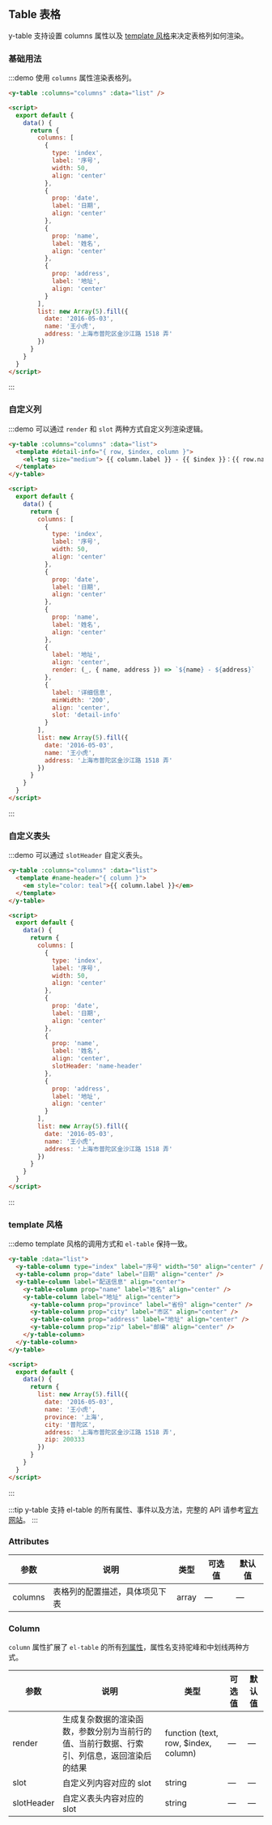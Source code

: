 ## Table 表格

y-table 支持设置 columns 属性以及 [template 风格](https://element.eleme.cn/2.13/#/zh-CN/component/table)来决定表格列如何渲染。

### 基础用法

:::demo 使用 `columns` 属性渲染表格列。

```html
<y-table :columns="columns" :data="list" />

<script>
  export default {
    data() {
      return {
        columns: [
          {
            type: 'index',
            label: '序号',
            width: 50,
            align: 'center'
          },
          {
            prop: 'date',
            label: '日期',
            align: 'center'
          },
          {
            prop: 'name',
            label: '姓名',
            align: 'center'
          },
          {
            prop: 'address',
            label: '地址',
            align: 'center'
          }
        ],
        list: new Array(5).fill({
          date: '2016-05-03',
          name: '王小虎',
          address: '上海市普陀区金沙江路 1518 弄'
        })
      }
    }
  }
</script>
```

:::

### 自定义列

:::demo 可以通过 `render` 和 `slot` 两种方式自定义列渲染逻辑。

```html
<y-table :columns="columns" :data="list">
  <template #detail-info="{ row, $index, column }">
    <el-tag size="medium"> {{ column.label }} - {{ $index }}：{{ row.name }}，{{ row.address }} </el-tag>
  </template>
</y-table>

<script>
  export default {
    data() {
      return {
        columns: [
          {
            type: 'index',
            label: '序号',
            width: 50,
            align: 'center'
          },
          {
            prop: 'date',
            label: '日期',
            align: 'center'
          },
          {
            prop: 'name',
            label: '姓名',
            align: 'center'
          },
          {
            label: '地址',
            align: 'center',
            render: (_, { name, address }) => `${name} - ${address}`
          },
          {
            label: '详细信息',
            minWidth: '200',
            align: 'center',
            slot: 'detail-info'
          }
        ],
        list: new Array(5).fill({
          date: '2016-05-03',
          name: '王小虎',
          address: '上海市普陀区金沙江路 1518 弄'
        })
      }
    }
  }
</script>
```

:::

### 自定义表头

:::demo 可以通过 `slotHeader` 自定义表头。

```html
<y-table :columns="columns" :data="list">
  <template #name-header="{ column }">
    <em style="color: teal">{{ column.label }}</em>
  </template>
</y-table>

<script>
  export default {
    data() {
      return {
        columns: [
          {
            type: 'index',
            label: '序号',
            width: 50,
            align: 'center'
          },
          {
            prop: 'date',
            label: '日期',
            align: 'center'
          },
          {
            prop: 'name',
            label: '姓名',
            align: 'center',
            slotHeader: 'name-header'
          },
          {
            prop: 'address',
            label: '地址',
            align: 'center'
          }
        ],
        list: new Array(5).fill({
          date: '2016-05-03',
          name: '王小虎',
          address: '上海市普陀区金沙江路 1518 弄'
        })
      }
    }
  }
</script>
```

:::

### template 风格

:::demo template 风格的调用方式和 `el-table` 保持一致。

```html
<y-table :data="list">
  <y-table-column type="index" label="序号" width="50" align="center" />
  <y-table-column prop="date" label="日期" align="center" />
  <y-table-column label="配送信息" align="center">
    <y-table-column prop="name" label="姓名" align="center" />
    <y-table-column label="地址" align="center">
      <y-table-column prop="province" label="省份" align="center" />
      <y-table-column prop="city" label="市区" align="center" />
      <y-table-column prop="address" label="地址" align="center" />
      <y-table-column prop="zip" label="邮编" align="center" />
    </y-table-column>
  </y-table-column>
</y-table>

<script>
  export default {
    data() {
      return {
        list: new Array(5).fill({
          date: '2016-05-03',
          name: '王小虎',
          province: '上海',
          city: '普陀区',
          address: '上海市普陀区金沙江路 1518 弄',
          zip: 200333
        })
      }
    }
  }
</script>
```

:::

:::tip
y-table 支持 el-table 的所有属性、事件以及方法，完整的 API 请参考[官方网站](https://element.eleme.cn/2.13/#/zh-CN/component/table#table-attributes)。
:::

### Attributes

| 参数    | 说明                           | 类型  | 可选值 | 默认值 |
| ------- | ------------------------------ | ----- | ------ | ------ |
| columns | 表格列的配置描述，具体项见下表 | array | —      | —      |

### Column

`column` 属性扩展了 `el-table` 的所有[列属性](https://element.eleme.cn/2.13/#/zh-CN/component/table#table-column-attributes)，属性名支持驼峰和中划线两种方式。

| 参数       | 说明                                                                                       | 类型                                 | 可选值 | 默认值 |
| ---------- | ------------------------------------------------------------------------------------------ | ------------------------------------ | ------ | ------ |
| render     | 生成复杂数据的渲染函数，参数分别为当前行的值、当前行数据、行索引、列信息，返回渲染后的结果 | function (text, row, $index, column) | —      | —      |
| slot       | 自定义列内容对应的 slot                                                                    | string                               | —      | —      |
| slotHeader | 自定义表头内容对应的 slot                                                                  | string                               | —      | —      |
